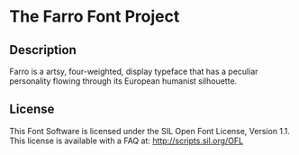 The Farro Font Project
=======

Description
-----------

Farro is a artsy, four-weighted, display typeface that has a peculiar personality flowing through its European humanist silhouette.

License
--------

This Font Software is licensed under the SIL Open Font License, Version 1.1. This license is available with a FAQ at: http://scripts.sil.org/OFL
